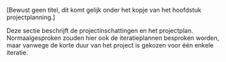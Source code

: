 [Bewust geen titel, dit komt gelijk onder het kopje van het hoofdstuk projectplanning.]

Deze sectie beschrijft de projectinschattingen en het projectplan. Normaalgesproken zouden hier ook de iteratieplannen besproken worden, maar vanwege de korte duur van het project is gekozen voor één enkele iteratie.
